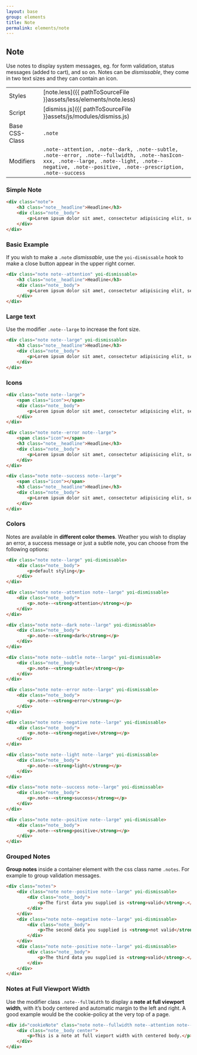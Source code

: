 ```yaml
---
layout: base
group: elements
title: Note
permalink: elements/note
---
```


## Note
Use notes to display system messages, eg. for form validation, status messages (added to cart), and so on. Notes can be *dismissable*, they come in two text sizes and they can contain an icon.

|                |                                                                                                                                                                                                          |
| -              | -                                                                                                                                                                                                        |
| Styles         | [note.less]({{ pathToSourceFile }}assets/less/elements/note.less)                                                                                                                                        |
| Script         | [dismiss.js]({{ pathToSourceFile }}assets/js/modules/dismiss.js)                                                                                                                                         |
| Base CSS-Class | `.note`                                                                                                                                                                                                  |
| Modifiers      | `.note--attention, .note--dark, .note--subtle, .note--error, .note--fullwidth, .note--hasIcon-xxx, .note--large, .note--light, .note--negative, .note--positive, .note--prescription, .note--success` |

### Simple Note

```html
<div class="note">
    <h3 class="note__headline">Headline</h3>
    <div class="note__body">
        <p>Lorem ipsum dolor sit amet, consectetur adipisicing elit, sed do eiusmod tempor incididunt ut labore.</p>
    </div>
</div>
```

### Basic Example
If you wish to make a `.note` *dismissable*, use the `yoi-dismissable` hook to make a close button appear in the upper right corner.

```html
<div class="note note--attention" yoi-dismissable>
    <h3 class="note__headline">Headline</h3>
    <div class="note__body">
        <p>Lorem ipsum dolor sit amet, consectetur adipisicing elit, sed do eiusmod tempor incididunt ut labore.</p>
    </div>
</div>
```

### Large text
Use the modifier `.note--large` to increase the font size.

```html
<div class="note note--large" yoi-dismissable>
    <h3 class="note__headline">Headline</h3>
    <div class="note__body">
        <p>Lorem ipsum dolor sit amet, consectetur adipisicing elit, sed do eiusmod tempor incididunt ut labore.</p>
    </div>
</div>
```

### Icons

```html
<div class="note note--large">
    <span class="icon"></span>
    <div class="note__body">
        <p>Lorem ipsum dolor sit amet, consectetur adipisicing elit, sed do eiusmod tempor incididunt ut labore.</p>
    </div>
</div>

<div class="note note--error note--large">
    <span class="icon"></span>
    <h3 class="note__headline">Headline</h3>
    <div class="note__body">
        <p>Lorem ipsum dolor sit amet, consectetur adipisicing elit, sed do eiusmod tempor incididunt ut labore.</p>
    </div>
</div>

<div class="note note--success note--large">
    <span class="icon"></span>
    <h3 class="note__headline">Headline</h3>
    <div class="note__body">
        <p>Lorem ipsum dolor sit amet, consectetur adipisicing elit, sed do eiusmod tempor incididunt ut labore.</p>
    </div>
</div>
```

### Colors
Notes are available in **different color themes**. Weather you wish to display an error, a success message or just a subtle note, you can choose from the following options:

```html
<div class="note note--large" yoi-dismissable>
    <div class="note__body">
        <p>default styling</p>
    </div>
</div>

<div class="note note--attention note--large" yoi-dismissable>
    <div class="note__body">
        <p>.note--<strong>attention</strong></p>
    </div>
</div>

<div class="note note--dark note--large" yoi-dismissable>
    <div class="note__body">
        <p>.note--<strong>dark</strong></p>
    </div>
</div>

<div class="note note--subtle note--large" yoi-dismissable>
    <div class="note__body">
        <p>.note--<strong>subtle</strong></p>
    </div>
</div>

<div class="note note--error note--large" yoi-dismissable>
    <div class="note__body">
        <p>.note--<strong>error</strong></p>
    </div>
</div>

<div class="note note--negative note--large" yoi-dismissable>
    <div class="note__body">
        <p>.note--<strong>negative</strong></p>
    </div>
</div>

<div class="note note--light note--large" yoi-dismissable>
    <div class="note__body">
        <p>.note--<strong>light</strong></p>
    </div>
</div>

<div class="note note--success note--large" yoi-dismissable>
    <div class="note__body">
        <p>.note--<strong>success</strong></p>
    </div>
</div>

<div class="note note--positive note--large" yoi-dismissable>
    <div class="note__body">
        <p>.note--<strong>positive</strong></p>
    </div>
</div>
```

### Grouped Notes
**Group notes** inside a container element with the css class name `.notes`. For example to group validation messages.

```html
<div class="notes">
    <div class="note note--positive note--large" yoi-dismissable>
        <div class="note__body">
            <p>The first data you supplied is <strong>valid</strong>.</p>
        </div>
    </div>
    <div class="note note--negative note--large" yoi-dismissable>
        <div class="note__body">
            <p>The second data you supplied is <strong>not valid</strong>.</p>
        </div>
    </div>
    <div class="note note--positive note--large" yoi-dismissable>
        <div class="note__body">
            <p>The third data you supplied is <strong>valid</strong>.</p>
        </div>
    </div>
</div>
```

### Notes at Full Viewport Width
Use the modifier class `.note--fullWidth` to display a **note at full viewport width**, with it’s body centered and automatic margin to the left and right. A good example would be the cookie-policy at the very top of a page.

```html
<div id="cookieNote" class="note note--fullwidth note--attention note--large">
    <div class="note__body center">
        <p>This is a note at full vieport width with centered body.</p>
    </div>
</div>
```